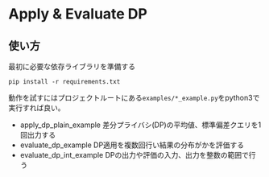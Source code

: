 # Apply & Evaluate DP

## 使い方

最初に必要な依存ライブラリを準備する

```shell
pip install -r requirements.txt
```

動作を試すにはプロジェクトルートにある`examples/*_example.py`をpython3で実行すれば良い。
* apply_dp_plain_example 差分プライバシ(DP)の平均値、標準偏差クエリを1回出力する
* evaluate_dp_example DP適用を複数回行い結果の分布がかを評価する
* evaluate_dp_int_example DPの出力や評価の入力、出力を整数の範囲で行う
